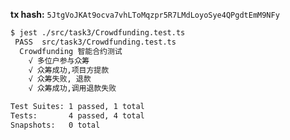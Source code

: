 **tx hash:**
`5JtgVoJKAt9ocva7vhLToMqzpr5R7LMdLoyoSye4QPgdtEmM9NFy`

```bash
$ jest ./src/task3/Crowdfunding.test.ts
 PASS  src/task3/Crowdfunding.test.ts
  Crowdfunding 智能合约测试
    √ 多位户参与众筹
    √ 众筹成功,项目方提款
    √ 众筹失败, 退款
    √ 众筹成功,调用退款失败

Test Suites: 1 passed, 1 total
Tests:       4 passed, 4 total
Snapshots:   0 total
```
